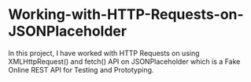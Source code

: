 # Working-with-HTTP-Requests-on-JSONPlaceholder
In this project, I have worked with HTTP Requests on using XMLHttpRequest() and fetch() API on JSONPlaceholder which is a Fake Online REST API for Testing and Prototyping.

